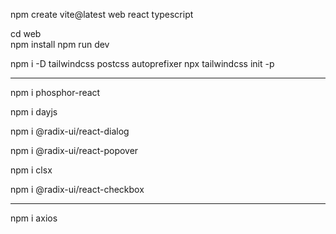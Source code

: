 npm create vite@latest
web
react
typescript

cd web     
npm install
npm run dev

npm i -D tailwindcss postcss autoprefixer
npx tailwindcss init -p

________________________________________________

npm i phosphor-react

npm i dayjs

npm i @radix-ui/react-dialog

npm i @radix-ui/react-popover

npm i clsx

npm i @radix-ui/react-checkbox

__________________________________________________

npm i axios